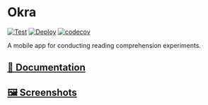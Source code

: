 # Okra

[![Test](https://github.com/saeub/okra/workflows/Test/badge.svg)](https://github.com/saeub/okra/actions?query=workflow%3ATest)
[![Deploy](https://github.com/saeub/okra/workflows/Deploy/badge.svg)](https://github.com/saeub/okra/actions?query=workflow%3ADeploy)
[![codecov](https://codecov.io/gh/saeub/okra/branch/master/graph/badge.svg)](https://codecov.io/gh/saeub/okra)

A mobile app for conducting reading comprehension experiments.

## [📖 Documentation](https://saeub.github.io/okra)

## [🖼️ Screenshots](https://github.com/saeub/okra/wiki/Screenshots)

